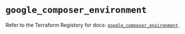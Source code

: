 # `google_composer_environment`

Refer to the Terraform Registory for docs: [`google_composer_environment`](https://registry.terraform.io/providers/hashicorp/google/4.72.0/docs/resources/composer_environment).

